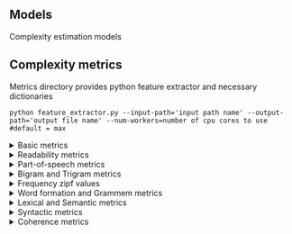 ## Models
Complexity estimation models


## Complexity metrics

Metrics directory provides python feature extractor and necessary dictionaries

```
python feature_extractor.py --input-path='input path name' --output-path='output file name' --num-workers=number of cpu cores to use #default = max
```

<details>
  <summary>Basic metrics</summary>
  
  
| Name  | Explanation | Explanation (in Russian) |
| ------------- | ------------- | ------------- |
| N_word | Number of word forms |количество токенов (словоформы) |
| V_word | Unique word forms |количество типов (словоформы) |
| N_lemma | Number of lemmas |количество токенов (леммы) |
| V_lemma | Unique lemmas |количество типов (леммы) |
| C | Number of symbols |количество знаков |
| punct | Number of punctuation marks |количество пунктуационных символов |
| let | Number of letters |количество букв |
| N | Number of numerals |количество числовых символов |
| syl | Number of syllables |количество слогов |
| sent | Number of sentences |количество предложений |
| word_long | Number of long words (4 or more syllables) |количество длинных слов (4 и более слога)|
| word_long_pr | Proportion of long words |доля длинных слов |
| lemma_long | Number of long lemmas |количество длинных лемм |
| lemma_long_pr | Proportion of long lemmas |доля длинных лемм |
| comma_pr | Number of commas |доля запятых |
| ASL | ASL (average sentence length in words) |ASL (средняя длина предложения в словах) |
| ASS | ASS (average sentence length in syllables) |ASS (средняя длина предложения в слогах) |
| ASW | ASW (average word length in syllables) |ASW (средняя длина словоформы в слогах) |
| ACW | ACW (average word length in letters) |ACW (средняя длина словоформы в буквах)|
| L | L (average number of letters per 100 words) |L (среднее число букв на 100 словоформ) |
| S | S (average number of sentences per 100 words) |S (среднее число предложений на 100 словоформ) |
| TTR_word | SimpleTTR (tokens) |SimpleTTR (словоформы) |
| TTR_lemma | SimpleTTR (lemmas) |SimpleTTR (леммы) |
| Yule'sK_word | Yule's K (tokens) |Yule's K (словоформы) |
| Yule'sK_lemma | Yule's K (lemmas) |Yule's K (леммы) |
| Yule'sI_word | Yule's I (tokens) |Yule's I (словоформы) |
| Yule'sI_lemma | Yule's I (lemmas) |Yule's I (леммы) |
| hapax1_pr | Proportion of hapax legomena (lemmas) |доля гапаксов с частотой 1 (леммы) |
| hapax2_pr | Proportion of hapax dislegomena (lemmas) |доля гапаксов с частотой 2 (леммы) |
  
</details>

<details>
  <summary>Readability metrics</summary>
  
  
  
| Name  | Explanation | Formula |
| ------------- | ------------- | ------------- |
| FRE_GL | Adapted Flesch-Kincaid |GL = 0.5 * ASL + 8.4 * ASW – 15.59 |
| SMOG | Adapted SMOG (Simple Measure of Gobbledygook) |SMOG = 1,1 * sqrt((float(64,6) / sent) * word_long) + 0,05 |
| ARI | Adapted Automated Readability Index |ARI = 6,26 * (float(с) / N_word) + 0,2805 * (float(N_word) / sent) – 31,04 |
| DCI | Dale-Chale index |DCI = 0,552 * (100,0 * word_long / N_word) + 0,273 * (N_word / sent) |
| CLI | Coleman-Liau index |CLI = 0,055 * L – 0,35 * S – 20,33 |

  
</details>


<details>
  <summary>Part-of-speech metrics</summary>

| Name | Formula |
| ------------- | ------------- |
| Func_word_pr | func_word_pr= (ADP + AUX + CCONJ + PART + SCONJ) / pos |
| Verb_pr | Verb_pr = (VERB + AUX) / pos |
| Noun_pr | Noun_pr = (NOUN + PROPN) / pos |
| Adj_pr | Adj_pr = ADJ / pos |
| Pron_pr | Pron_pr = (DET + PRON) / pos |
| Autosem_pr | Autosem_pr = (ADJ + ADV + NOUN + NUM + PROPN + VERB) / pos |
| Nouns_pr | Nouns_pr = (ADJ + NOUN + PROPN) / pos |
| NVR | NVR = (NOUN + PROPN) / (VERB + AUX) |
| Cconj_ pr | Proportion of Cconj_ pr |
| Sconj_pr | Proportion of Sconj_pr |
| Adjs_pr | Proportion of Adjs_pr |
| Prtf_pr | Proportion of Prtf_pr |
| Prts_pr | Proportion of Prts_pr |
| Npro_pr | Proportion of Npro_pr |
| Pred_pr | Proportion of Pred_pr |
| Grnd_pr | Proportion of Grnd_pr |
| Infn_pr | Proportion of Infn_pr |
| Numr_pr | Proportion of Numr_pr |
| Prcl_pr | Proportion of Prcl_pr |
| Prep_pr | Proportion of Prep_pr |
| Comp_pr | Proportion of Comp_pr |
  
</details>


<details>
  <summary>Bigram and Trigram metrics</summary>

| Name | Proportion of |
| ------------- | ------------- |
| Pos_ngrams_1_pr | VERB +NOUN |
| Pos_ngrams_2_pr | NOUN + VERB |
| Pos_ngrams_3_pr | ADVB + VERB |
| Pos_ngrams_4_pr | ADJF + 'NOUN |
| Pos_ngrams_5_pr | NOUN + NOUN |
| Pos_ngrams_6_pr | NOUN + NOUN + NOUN |
| Pos_ngrams_7_pr | NOUN + NOUN, * gent |
| Pos_ngrams_8_pr | GRND + NOUN  |
| Pos_ngrams_9_pr | ADVB + GRND |
| Pos_ngrams_10_pr | PRTF + NOUN |
| Pos_ngrams_11_pr | NOUN + PRTF and NOUN + PNCT + PRTF |
| Pos_ngrams_12_pr | PRTF + ADVB' and PRTS + ADVB |
| Pos_ngrams_13_pr | NOUN + NOUN + NOUN + NOUN |
| Dyn_Stat | Dyn_Stat= (#'VERB +NOUN' + #'NOUN+ VERB' + #'ADVB + VERB' + #'GRND + NOUN' + #'ADVB + GRND') / (#'NOUN + NOUN' + #'ADJF + NOUN') |

</details>



<details>
  <summary>Frequency zipf values</summary>
  
| Name | Proportion of |
| ------------- | ------------- |
| Zipf_0_pr | Low frequency |
| Zipf_1_pr | Low frequency |
| Zipf_2_pr | Low frequency |
| Zipf_3_pr | Low frequency |
| Zipf_4_pr | Medium frequency |
| Zipf_5_pr | Medium frequency |
| Zipf_6_pr | Medium frequency |
| Zipf_7_pr | High frequency |
| Zipf_8_pr | High frequency |
  
</details>  


<details>
  <summary>Word formation and Grammem metrics</summary>

| Name  | Explainantion | Explainantion (in russian) |
| ------------- | ------------- | ------------- |
| Word_form | share of lemmas with "tails" including certain derivational affixes (or their fragments) |доля лемм с «хвостами», включающими определённые словообразовательные аффиксы (или их фрагменты) |
| Gen_pr | proportion of word forms in the genitive case |доля словоформ в родительном падеже |
| Ablt_pr | share of word forms in instrumental case |доля словоформ в творительном падеже |
| datv | proportion of word forms in the dative case |доля словоформ в дательном падеже |
| nomn | proportion of word forms in the nominative case |доля словоформ в именительном падеже |
| loct | proportion of word forms in the prepositional case |доля словоформ в предложном падеже |
| Adjf_pr | proportion of full adjectives |доля полных прилагательных |
| Neut_pr | proportion of neuter nouns |доля существительных среднего рода |
| Inan_pr | proportion of inanimate nouns |доля неодушевлённых существительных |
| 1P_pr | proportion of verbs in the form of the 1st person |доля глаголов в форме 1-го лица |
| 3P_pr | share of verbs in the form of the 3rd person |доля глаголов в форме 3-го лица |
| Pres_pr | proportion of verbs in the present tense |доля глаголов в форме настоящего времени |
| Futr_pr | proportion of verbs in the future tense |доля глаголов в форме будущего времени |
| Past_pr | proportion of verbs in the past tense |доля глаголов в форме прошедшего времени |
| Impf_pr | proportion of imperfective verbs |доля глаголов несовершенного вида |
| Perf_pr | proportion of perfective verbs |доля глаголов совершенного вида |
| Pssv_prtf_pr | proportion of full passive participles |доля полных страдательных причастий |
| Pssv_prts_pr | proportion of short passive participles |доля кратких страдательных причастий |
| Sja_verb_pr | proportion of personal verb forms ending in -sya |доля личных глагольных форм на -ся |
  
</details>    

<details>
  <summary>Lexical and Semantic metrics</summary>

| Name  | Explainantion | Explainantion (in russian) |
| ------------- | ------------- | ------------- |
| Yavl_pr | proportion of the lemma "to be" |доля леммы "являться" |
| Textdeixis_pr | proportion of text deixis words providing coherence |доля слов текстового дейксиса, обеспечивающих связность |
| Sokr_pr | proportion of graphic abbreviations |доля графических сокращений |
| Abbr_pr | share of abbreviations |доля аббревиатур |
| FZ_pr | share of references to federal laws such as "231-FZ" |доля указаний на федеральные законы типа "231-ФЗ" |
| Term_pr | share of legal terms |доля юридических терминов |
| Abstr_pr | fraction of abstract lemmas |доля абстрактных лемм |
| Deont_pr | share of lexical indicators of deontic possibility and necessity |доля лексических показателей деонтической возможности и необходимости |
| Prep_mw_pr | share of non-single-word prepositions |доля неоднословных предлогов |
| Conj_mw_pr | proportion of non-single-word turnovers in the function of a union or conjunction word |доля неоднословных оборотов в функции союза или союзного слова |
| LVC_pr | proportion of constructions with light verbs |доля конструкций с лёгкими глаголами |
| Arch_pr | proportion of archaic words and expressions |доля архаичных слов и выражений |
  
</details>      
  
<details>
  <summary>Syntactic metrics</summary>
 
| Name  | Explainantion | Explainantion (in russian) |
| ------------- | ------------- | ------------- |
| Acl_pr | share of clausal name modifiers, sentential definitions (relative clauses are taken into account separately) |доля клаузальных модификаторов имени, сентенциальных определений (относительные клаузы учитываются отдельно) |
| Acl:relcl_pr | proportion of relative clauses |доля относительных клауз |
| Advcl_pr | share of sentimental circumstances |доля сентенциальных обстоятельств |
| Advmod_pr | proportion of adverbial predicate modifiers (adverbs or adverbial groups) |доля наречных модификаторов предиката (наречий или наречных групп) |
| Amod_pr | proportion of adjectival name modifiers |доля адъективных модификаторов имени |
| Appos_pr | share of appositive constructions |доля аппозитивных конструкций |
| Aux:pass_pr | proportion of passive constructions with an auxiliary verb |доля пассивных конструкций со вспомогательным глаголом |
| Cc_pr | proportion of conjunctions associated with conjuncts by the syntactic relation "cc" (coordination) |доля союзов, связанных с конъюнктами синтаксическим отношением "cc" (координация)  |
| Ccomp_pr | proportion of constructions with sentential additions |доля конструкций с сентенциальными дополнениями |
| Compound_pr | proportion of compound (non-single-word) expressions |доля составных (неоднословных) выражений |
| Conj_pr | the proportion of conjuncts connected by coordinating conjunctions or unionless |доля конъюнктов, связанных сочинительными союзами или бессоюзно |
| Cop_pr | proportion of clauses with elements treated as connectives |доля клауз с элементами, трактуемыми как связочные |
| Csubj_pr | share of constructions "with a sentential subject" |доля конструкций «с сентенциальным субъектом» |
| Csubj:pass_pr | share of passive constructions "with a sentential subject" |доля пассивных конструкций «с сентенциальным субъектом» |
| Discourse_pr | the proportion of occurrences of elements that serve to segment the discourse and provide connectivity |доля вхождений элементов, служащих для сегментации дискурса и обеспечения связности |
| Mark_pr | percentage of occurrences of elements that introduce dependent clauses |доля вхождений элементов, вводящих зависимые клаузы |
| Nsubj_pr | proportion of occurrences of the active subject of the main or dependent clause |доля вхождений активного подлежащего главной или зависимой клаузы |
| Nsubj:pass_pr | proportion of occurrences of the passive subject of the main or dependent clause |доля вхождений пассивного подлежащего главной или зависимой клаузы |
| Nummod_pr | proportion of numerical noun modifiers |доля числовых модификаторов существительного |
| Orphan_pr | fraction of constructions with predicate ellipsis |доля конструкций с эллипсисом предиката |
| Parataxis_pr | the proportion of elements connected by a paratactical relationship with other elements (discourse-like equivalent of coordination), as well as a paraphrase |доля элементов, связанных паратактическим отношением с другими элементами (discourse-like equivalent of coordination), а также парафраз |
| Xcomp_pr | proportion of occurrences of sentential objects with an unexpressed subject |доля вхождений сентенциальных дополнений с невыраженным подлежащим |
  
</details>     


<details>
  <summary>Coherence metrics</summary>
 
| Name  | Explainantion | Explainantion (in russian) |
| ------------- | ------------- | ------------- |
| Cohes_1 | the number of repetitions of nouns in adjacent sentences |количество повторов существительных в соседних предложениях |
| Cohes_2 | the number of repetitions of grammes of tense and form for verbs in personal form (in neighboring sentences) |количество повторов граммем времени и вида у глаголов в личной форме (в соседних предложениях) |
  
  
</details> 
